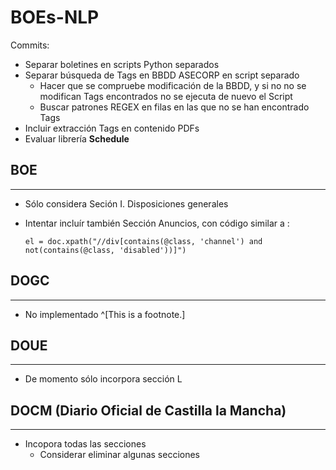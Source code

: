 # BOEs-NLP
Commits:
* Separar boletines en scripts Python separados
* Separar búsqueda de Tags en BBDD ASECORP en script separado
    + Hacer que se compruebe modificación de la BBDD, y si no no se modifican Tags encontrados no se ejecuta de nuevo el Script
    + Buscar patrones REGEX en filas en las que no se han encontrado Tags
* Incluir extracción Tags en contenido PDFs
* Evaluar librería **Schedule**

## BOE
---
* Sólo considera Seción I. Disposiciones generales
* Intentar incluír también Sección Anuncios, con código similar a :

    ```el = doc.xpath("//div[contains(@class, 'channel') and not(contains(@class, 'disabled'))]")```

## DOGC
---
* No implementado ^[This is a footnote.]

## DOUE
---
* De momento sólo incorpora sección L

## DOCM (Diario Oficial de Castilla la Mancha)
---
* Incopora todas las secciones
    * Considerar eliminar algunas secciones